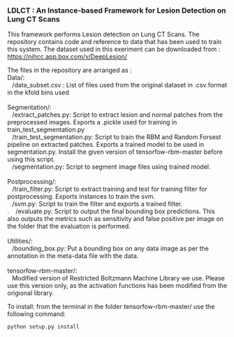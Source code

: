 ### LDLCT : An Instance-based Framework for Lesion Detection on Lung CT Scans

This framework performs Lesion detection on Lung CT Scans. The repository contains code and reference to data that has been used to train this system. The dataset used in this exeriment can be downloaded from : https://nihcc.app.box.com/v/DeepLesion/

The files in the repository are arranged as :<br>
Data/: <br>
&ensp;	/data_subset.csv : List of files used from the original dataset in .csv format in the kfold bins used<br><br>
Segmentation/:<br>
&ensp;	/extract_patches.py: Script to extract lesion and normal patches from the preprocessed images. Exports a .pickle used for training in train_test_segmentation.py<br>
&ensp;	/train_test_segmentation.py: Script to train the RBM and Random Forsest pipeline on extracted patches. Exports a trained model to be used in segmentation.py. Install the given version of tensorfow-rbm-master before using this script.<br>
&ensp;	/segmentation.py: Script to segment image files using trained model.<br><br>
Postprocessing/:<br>
&ensp;	/train_filter.py: Script to extract training and test for training filter for postprocessing. Exports instances to train the svm.<br>
&ensp;	/svm.py: Script to train the filter and exports a trained filter.<br>.
&ensp;	/evaluate.py: Script to output the final bounding box predictions. This also outputs the metrics such as sensitivity and false positive per image on the folder that the evaluation is performed.<br><br>
Utilities/:<br>
&ensp;	/bounding_box.py: Put a bounding box on any data image as per the annotation in the meta-data file with the data.<br><br>
tensorfow-rbm-master/:<br>
&ensp;	Modified version of Restricted Boltzmann Machine Library we use. Please use this version only, as the activation functions has been modified from the origional library.<br>

To install: from the terminal in the folder tensorfow-rbm-master/ use the following command:

```
python setup.py install
```


